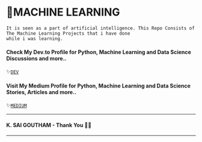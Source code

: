 # 🚀MACHINE LEARNING

```
It is seen as a part of artificial intelligence. This Repo Consists of The Machine Learning Projects that i have done 
while i was learning. 
```
#### Check My Dev.to Profile for Python, Machine Learning and Data Science Discussions and more..

✨[`DEV`](https://dev.to/gouthique)

#### Visit My Medium Profile for Python, Machine Learning and Data Science Stories, Articles and more..

✨[`MEDIUM`](https://medium.com/@gouthamgosh10)
<br/>

___
#### K. SAI GOUTHAM - Thank You 👋🏻
---
